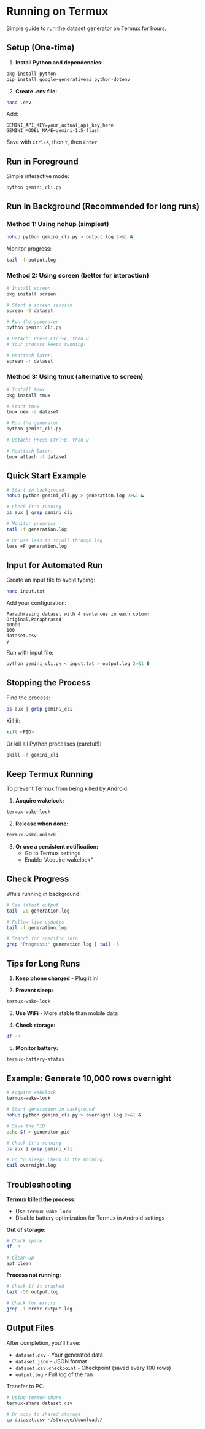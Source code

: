 # Running on Termux

Simple guide to run the dataset generator on Termux for hours.

## Setup (One-time)

1. **Install Python and dependencies:**
```bash
pkg install python
pip install google-generativeai python-dotenv
```

2. **Create .env file:**
```bash
nano .env
```

Add:
```
GEMINI_API_KEY=your_actual_api_key_here
GEMINI_MODEL_NAME=gemini-1.5-flash
```

Save with `Ctrl+X`, then `Y`, then `Enter`

## Run in Foreground

Simple interactive mode:
```bash
python gemini_cli.py
```

## Run in Background (Recommended for long runs)

### Method 1: Using nohup (simplest)
```bash
nohup python gemini_cli.py > output.log 2>&1 &
```

Monitor progress:
```bash
tail -f output.log
```

### Method 2: Using screen (better for interaction)
```bash
# Install screen
pkg install screen

# Start a screen session
screen -S dataset

# Run the generator
python gemini_cli.py

# Detach: Press Ctrl+A, then D
# Your process keeps running!

# Reattach later:
screen -r dataset
```

### Method 3: Using tmux (alternative to screen)
```bash
# Install tmux
pkg install tmux

# Start tmux
tmux new -s dataset

# Run the generator
python gemini_cli.py

# Detach: Press Ctrl+B, then D

# Reattach later:
tmux attach -t dataset
```

## Quick Start Example

```bash
# Start in background
nohup python gemini_cli.py > generation.log 2>&1 &

# Check it's running
ps aux | grep gemini_cli

# Monitor progress
tail -f generation.log

# Or use less to scroll through log
less +F generation.log
```

## Input for Automated Run

Create an input file to avoid typing:
```bash
nano input.txt
```

Add your configuration:
```
Paraphrasing dataset with 4 sentences in each column
Original,Paraphrased
10000
100
dataset.csv
y
```

Run with input file:
```bash
python gemini_cli.py < input.txt > output.log 2>&1 &
```

## Stopping the Process

Find the process:
```bash
ps aux | grep gemini_cli
```

Kill it:
```bash
kill <PID>
```

Or kill all Python processes (careful!):
```bash
pkill -f gemini_cli
```

## Keep Termux Running

To prevent Termux from being killed by Android:

1. **Acquire wakelock:**
```bash
termux-wake-lock
```

2. **Release when done:**
```bash
termux-wake-unlock
```

3. **Or use a persistent notification:**
   - Go to Termux settings
   - Enable "Acquire wakelock"

## Check Progress

While running in background:
```bash
# See latest output
tail -20 generation.log

# Follow live updates
tail -f generation.log

# Search for specific info
grep "Progress:" generation.log | tail -5
```

## Tips for Long Runs

1. **Keep phone charged** - Plug it in!

2. **Prevent sleep:**
```bash
termux-wake-lock
```

3. **Use WiFi** - More stable than mobile data

4. **Check storage:**
```bash
df -h
```

5. **Monitor battery:**
```bash
termux-battery-status
```

## Example: Generate 10,000 rows overnight

```bash
# Acquire wakelock
termux-wake-lock

# Start generation in background
nohup python gemini_cli.py > overnight.log 2>&1 &

# Save the PID
echo $! > generator.pid

# Check it's running
ps aux | grep gemini_cli

# Go to sleep! Check in the morning:
tail overnight.log
```

## Troubleshooting

**Termux killed the process:**
- Use `termux-wake-lock`
- Disable battery optimization for Termux in Android settings

**Out of storage:**
```bash
# Check space
df -h

# Clean up
apt clean
```

**Process not running:**
```bash
# Check if it crashed
tail -50 output.log

# Check for errors
grep -i error output.log
```

## Output Files

After completion, you'll have:
- `dataset.csv` - Your generated data
- `dataset.json` - JSON format
- `dataset.csv.checkpoint` - Checkpoint (saved every 100 rows)
- `output.log` - Full log of the run

Transfer to PC:
```bash
# Using termux-share
termux-share dataset.csv

# Or copy to shared storage
cp dataset.csv ~/storage/downloads/
```
